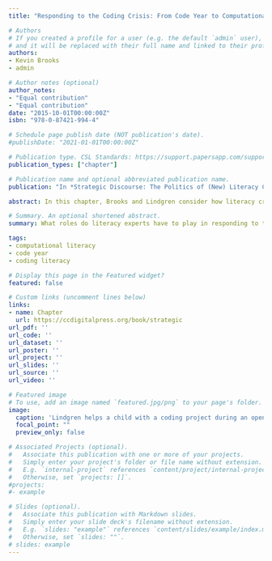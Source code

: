 ```yaml
---
title: "Responding to the Coding Crisis: From Code Year to Computational Literacy"

# Authors
# If you created a profile for a user (e.g. the default `admin` user), write the username (folder name) here 
# and it will be replaced with their full name and linked to their profile.
authors:
- Kevin Brooks
- admin

# Author notes (optional)
author_notes:
- "Equal contribution"
- "Equal contribution"
date: "2015-10-01T00:00:00Z"
isbn: "978-0-87421-994-4"

# Schedule page publish date (NOT publication's date).
#publishDate: "2021-01-01T00:00:00Z"

# Publication type. CSL Standards: https://support.papersapp.com/support/solutions/articles/30000046426-papers-csl-types-fields
publication_types: ["chapter"]

# Publication name and optional abbreviated publication name.
publication: "In *Strategic Discourse: The Politics of (New) Literacy Crises*"

abstract: In this chapter, Brooks and Lindgren consider how literacy crisis discourses have reinvented themselves in the twenty-first century. Specifically, they consider what roles literacy experts have to play in responding to the coding crisis discourse. Drawing on field data from their after-school coding literacy program for elementary-aged children, they acknowledge their problems and successes, as they avoided both the crisis and salvation rhetoric that dominates the "learn to code" movement..

# Summary. An optional shortened abstract.
summary: What roles do literacy experts have to play in responding to the coding crisis discourse? This chapter considers how literacy crisis discourses have been reinvented in the twenty-first century.

tags:
- computational literacy
- code year
- coding literacy

# Display this page in the Featured widget?
featured: false

# Custom links (uncomment lines below)
links:
- name: Chapter
  url: https://ccdigitalpress.org/book/strategic
url_pdf: ''
url_code: ''
url_dataset: ''
url_poster: ''
url_project: ''
url_slides: ''
url_source: ''
url_video: ''

# Featured image
# To use, add an image named `featured.jpg/png` to your page's folder. 
image:
  caption: 'Lindgren helps a child with a coding project during an open press fair about the after-school program.'
  focal_point: ""
  preview_only: false

# Associated Projects (optional).
#   Associate this publication with one or more of your projects.
#   Simply enter your project's folder or file name without extension.
#   E.g. `internal-project` references `content/project/internal-project/index.md`.
#   Otherwise, set `projects: []`.
#projects:
#- example

# Slides (optional).
#   Associate this publication with Markdown slides.
#   Simply enter your slide deck's filename without extension.
#   E.g. `slides: "example"` references `content/slides/example/index.md`.
#   Otherwise, set `slides: ""`.
# slides: example
---
```


